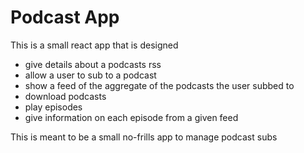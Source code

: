 # Podcast App
This is a small react app that is designed 
- give details about a podcasts rss
- allow a user to sub to a podcast
- show a feed of the aggregate of the podcasts the user subbed to
- download podcasts
- play episodes
- give information on each episode from a given feed

This is meant to be a small no-frills app to manage podcast subs
